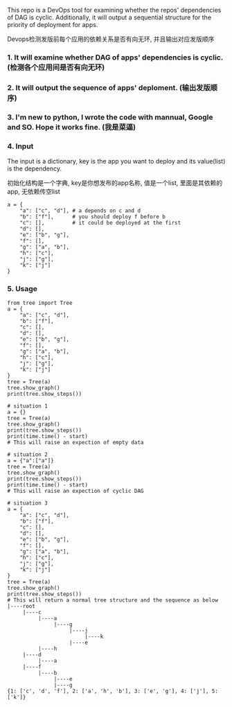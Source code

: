 This repo is a DevOps tool for examining whether the repos' dependencies of DAG is cyclic. Additionally, it will output a sequential structure for the priority of deployment for apps.

Devops检测发版前每个应用的依赖关系是否有向无环, 并且输出对应发版顺序
### 1. It will examine whether DAG of apps' dependencies is cyclic. (检测各个应用间是否有向无环) 
### 2. It will output the sequence of apps' deploment. (输出发版顺序)
### 3. I'm new to python, I wrote the code with mannual, Google and SO. Hope it works fine. (我是菜逼)

### 4. Input
The input is a dictionary, key is the app you want to deploy and its value(list) is the dependency.

初始化结构是一个字典, key是你想发布的app名称, 值是一个list, 里面是其依赖的app, 无依赖传空list
```
a = {
    "a": ["c", "d"], # a depends on c and d 
    "b": ["f"],      # you should deploy f before b
    "c": [],         # it could be deployed at the first
    "d": [],
    "e": ["b", "g"],
    "f": [],
    "g": ["a", "b"],
    "h": ["c"],
    "j": ["g"],
    "k": ["j"]
}
```
### 5. Usage
```
from tree import Tree
a = {
    "a": ["c", "d"],
    "b": ["f"],
    "c": [],
    "d": [],
    "e": ["b", "g"],
    "f": [],
    "g": ["a", "b"],
    "h": ["c"],
    "j": ["g"],
    "k": ["j"]
}
tree = Tree(a)
tree.show_graph()
print(tree.show_steps())
```
```
# situation 1
a = {}
tree = Tree(a)
tree.show_graph()
print(tree.show_steps())
print(time.time() - start)
# This will raise an expection of empty data

# situation 2
a = {"a":["a"]}
tree = Tree(a)
tree.show_graph()
print(tree.show_steps())
print(time.time() - start)
# This will raise an expection of cyclic DAG

# situation 3
a = {
    "a": ["c", "d"],
    "b": ["f"],
    "c": [],
    "d": [],
    "e": ["b", "g"],
    "f": [],
    "g": ["a", "b"],
    "h": ["c"],
    "j": ["g"],
    "k": ["j"]
}
tree = Tree(a)
tree.show_graph()
print(tree.show_steps())
# This will return a normal tree structure and the sequence as below
|----root
     |----c
          |----a
               |----g
                    |----j
                         |----k
                    |----e
          |----h
     |----d
          |----a
     |----f
          |----b
               |----e
               |----g
{1: ['c', 'd', 'f'], 2: ['a', 'h', 'b'], 3: ['e', 'g'], 4: ['j'], 5: ['k']}
```
